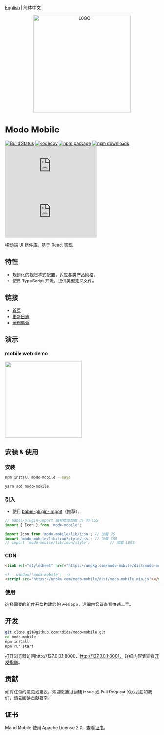 [English](./README.md) | 简体中文

<div align="center">
  <a href="https://tdida.github.io/modo-mobile">
    <img width="320" src="https://pic.modo-modo.com/saas-1535341906110-28486.png" alt="LOGO">
  </a>
</div>

# Modo Mobile

[![Build Status](https://travis-ci.com/TDiDa/modo-mobile.svg?branch=master)](https://travis-ci.com/TDiDa/modo-mobile)
[![codecov](https://codecov.io/gh/tdida/modo-mobile/branch/master/graph/badge.svg)](https://codecov.io/gh/tdida/modo-mobile)
[![npm package](https://img.shields.io/npm/v/modo-mobile.svg?style=flat-square)](https://www.npmjs.org/package/modo-mobile)
[![npm downloads](http://img.shields.io/npm/dm/modo-mobile.svg?style=flat-square)](http://npmtrends.com/modo-mobile)
[![gzip js size](http://img.badgesize.io/https://unpkg.com/modo-mobile/dist/modo-mobile.js?compression=gzip&label=gzip%20size:%20JS&style=flat-square)](https://unpkg.com/modo-mobile/)
[![gzip css size](http://img.badgesize.io/https://unpkg.com/modo-mobile/dist/modo-mobile.css?compression=gzip&label=gzip%20size:%20CSS&style=flat-square)](https://unpkg.com/modo-mobile/)

移动端 UI 组件库，基于 React 实现

## 特性

- 规则化的视觉样式配置，适应各类产品风格。
- 使用 TypeScript 开发，提供类型定义文件。

## 链接

- [首页](https://tdida.github.io/modo-mobile)
- [更新日志](CHANGELOG.zh-CN.md)
- [示例集合](https://tdida.github.io/modo-mobile/mobile)

## 演示

### mobile web demo

<img width="250" src="https://pic.modo-modo.com/saas-1535108254349-21154.png" />

## 安装 & 使用

### 安装

```bash
npm install modo-mobile --save

yarn add modo-mobile
```

### 引入

- 使用 [babel-plugin-import](https://github.com/ant-design/babel-plugin-import)（推荐）。

```jsx
// babel-plugin-import 会帮助你加载 JS 和 CSS
import { Icon } from 'modo-mobile';
```

```jsx
import Icon from 'modo-mobile/lib/icon'; // 加载 JS
import 'modo-mobile/lib/icon/style/css'; // 加载 CSS
// import 'modo-mobile/lib/icon/style';         // 加载 LESS
```

### CDN

```html
<link rel="stylesheet" href="https://unpkg.com/modo-mobile/dist/modo-mobile.min.css">

<!-- window['modo-mobile'] -->
<script src="https://unpkg.com/modo-mobile/dist/modo-mobile.min.js"></script>
```

### 使用

选择需要的组件开始构建您的 webapp，详细内容请查看[快速上手](https://tdida.github.io/modo-mobile/docs/getting-started-cn)。

## 开发

```bash
git clone git@github.com:tdida/modo-mobile.git
cd modo-mobile
npm install
npm run start
```

打开浏览器访问http://127.0.0.1:8000、http://127.0.0.1:8001， 详细内容请查看[开发指南](https://tdida.github.io/modo-mobile/docs/getting-started-cn)。

## 贡献

如有任何的意见或建议，欢迎您通过创建 Issue 或 Pull Request 的方式告知我们，请先阅读[贡献指南](CONTRIBUTING.md)。

## 证书

Mand Mobile 使用 Apache License 2.0，查看[证书](LICENSE)。
